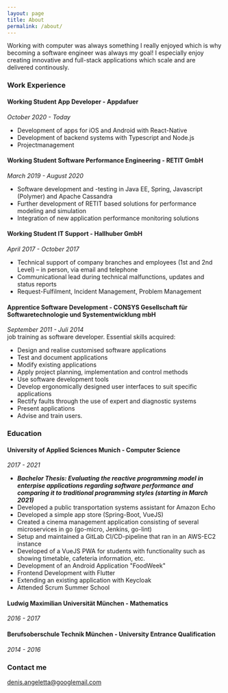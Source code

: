 ```yaml
---
layout: page
title: About
permalink: /about/
---
```


Working with computer was always something I really enjoyed which is why becoming a software engineer was always my goal! I especially enjoy creating innovative and full-stack applications which scale and are delivered continously.

### Work Experience

#### Working Student App Developer - Appdafuer
_October 2020 - Today_
- Development of apps for iOS and Android with React-Native
- Development of backend systems with Typescript and Node.js
- Projectmanagement

#### Working Student Software Performance Engineering - RETIT GmbH
_March 2019 - August 2020_
- Software development and -testing in Java EE, Spring, Javascript (Polymer) and Apache Cassandra
- Further development of RETIT based solutions for performance modeling and simulation
- Integration of new application performance monitoring solutions

#### Working Student IT Support - Hallhuber GmbH
_April 2017 - October 2017_
- Technical support of company branches and employees (1st and 2nd Level) – in person, via email and telephone
- Communicational lead during technical malfunctions, updates and status reports
- Request-Fulfilment, Incident Management, Problem Management

#### Apprentice Software Development - CONSYS Gesellschaft für Softwaretechnologie und Systementwicklung mbH
_September 2011 - Juli 2014_<br>
job training as software developer. Essential skills acquired:
- Design and realise customised software applications
- Test and document applications
- Modify existing applications
- Apply project planning, implementation and control methods
- Use software development tools
- Develop ergonomically designed user interfaces to suit specific applications
- Rectify faults through the use of expert and diagnostic systems
- Present applications
- Advise and train users.

### Education

#### University of Applied Sciences Munich - Computer Science
_2017 - 2021_
- ***Bachelor Thesis: Evaluating the reactive programming model in enterpise applications regarding software performance and comparing it to traditional programming styles (starting in March 2021)***
- Developed a public transportation systems assistant for Amazon Echo
- Developed a simple app store (Spring-Boot, VueJS)
- Created a cinema management application consisting of several microservices in go (go-micro, Jenkins, go-lint)
- Setup and maintained a GitLab CI/CD-pipeline that ran in an AWS-EC2 instance
- Developed of a VueJS PWA for students with functionality such as showing timetable, cafeteria information, etc.
- Development of an Android Application "FoodWeek"
- Frontend Development with Flutter
- Extending an existing application with Keycloak
- Attended Scrum Summer School

#### Ludwig Maximilian Universität München - Mathematics
_2016 - 2017_

#### Berufsoberschule Technik München - University Entrance Qualification
_2014 - 2016_



### Contact me

[denis.angeletta@googlemail.com](mailto:denis.angeletta@googlemail.com)